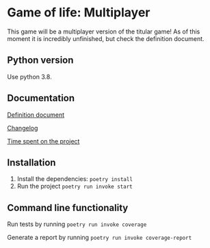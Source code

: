 # Game of life: Multiplayer
This game will be a multiplayer version of the titular game! As of this moment it is incredibly unfinished, but check the definition document.


## Python version 
Use python 3.8.

## Documentation
[Definition document](./documentation/definition.md) 


[Changelog](./documentation/changelog.md)


[Time spent on the project](./documentation/hours-spent.md)


## Installation

1. Install the dependencies:
`poetry install`
2. Run the project
`poetry run invoke start`

## Command line functionality
Run tests by running `poetry run invoke coverage`

Generate a report by running `poetry run invoke coverage-report`
